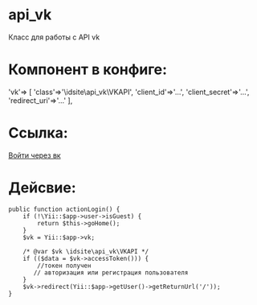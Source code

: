 # api_vk
Класс для работы с API vk

# Компонент в конфиге:
'vk'=>
        [
            'class'=>'\idsite\api_vk\VKAPI',
            'client_id'=>'...',
            'client_secret'=>'...',
            'redirect_uri'=>'...'
        ],

# Ссылка:
  <a href="<?=Yii::$app->vk->getUrlOAuth()?>" onclick="window.open(this.href,'Вход через VK','width=600,height=500,resizable=yes,scrollbars=yes,status=yes');return false">Войти через вк</a>

# Дейсвие:
    public function actionLogin() {
        if (!\Yii::$app->user->isGuest) {
            return $this->goHome();
        }
        $vk = Yii::$app->vk;

        /* @var $vk \idsite\api_vk\VKAPI */
        if (($data = $vk->accessToken())) {
            //токен получен 
           // авторизация или регистрация пользователя
        }
        $vk->redirect(Yii::$app->getUser()->getReturnUrl('/'));
    }
